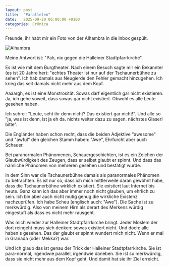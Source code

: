 ```yaml
---
layout: post
title:  "Parallelen"
date:   2025-09-20 06:00:00 +0100
categories: Crônica
---
```

Freunde, ihr habt mir ein Foto von der Alhambra in die Inbox gespült.

![Alhambra](/blog/images/alhambra.jpeg)

Meine Antwort ist: "Pah, nix gegen die Halleiner Stadtpfarrkirche".

Es ist wie mit dem Burgtheater. Nach einem Besuch sagte mir ein Bekannter (es ist 20 Jahre her): "echtes Theater ist nur auf der Tschaunerbühne zu sehen". Ich hab damals aus Neugierde den Fehler gemacht hinzugehen. Ich krieg das seit damals nicht mehr aus dem Kopf.

Aaaargh, es ist eine Monstrosität. Sowas darf eigentlich gar nicht existieren. Ja, ich gehe soweit, dass sowas gar nicht existiert. Obwohl es alle Leute gesehen haben.

Ich schrei: "Leute, seht ihr denn nicht? Das existiert gar nicht!". Und alle so "ja, was ist denn, ist ja eh da. nichts weiter dazu zu sagen. nächstes Glaserl bitte".

Die Engländer haben schon recht, dass die beiden Adjektive "awesome" und "awful" den gleichen Stamm haben: "Awe", Ehrfurcht aber auch Schauer.

Bei paranormalen Phänomenen, Schauergeschichten, ist es ein Zeichen der Glaubwürdigkeit des Zeugen, dass er selbst glaubt er spinnt. Und dass das nämliche Phänomen von mehreren gesehen und bestätigt wurde.

In dem Sinn war die Tschaunerbühne damals als paranormales Phänomen zu betrachten. Es ist nur so, dass ich mich mittlerweile daran gewöhnt habe, dass die Tschaunerbühne wirklich existiert. Sie existiert laut Internet bis heute. Ganz kann ich das aber immer noch nicht glauben, um ehrlich zu sein. Ich bin aber auch nicht mutig genug die wirkliche Existenz nachzuprüfen. Ich habe Scheu (englisch auch: "Awe"). Die Sache ist zu merkwürdig. Also von meinem Hirn als derart des Merkens würdig eingestuft als dass es nicht mehr rausgeht.

Was mich wieder zur Halleiner Stadtpfarrkirche bringt. Jeder Moslem der dort reingeht muss sich denken: sowas existiert nicht. Und doch: alle haben's gesehen. Das der glaubt er spinnt wundert mich nicht. Wenn er mal in Granada (oder Mekka?) war.

Und ich glaub das ist genau der Trick der Halleiner Stadtpfarrkirche. Sie ist para-normal, irgendwie parallel, irgendwie daneben. Sie ist so merkwürdig, dass sie nicht mehr aus dem Kopf geht. Und damit hat sie ihr Ziel erreicht.
